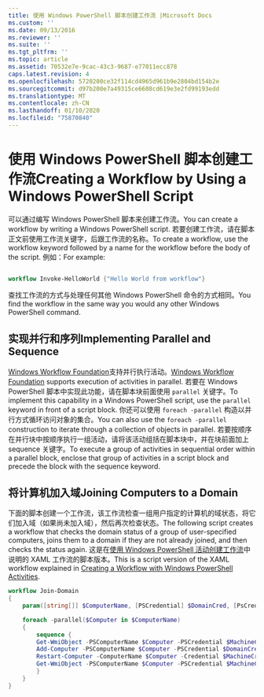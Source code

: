 ```yaml
---
title: 使用 Windows PowerShell 脚本创建工作流 |Microsoft Docs
ms.custom: ''
ms.date: 09/13/2016
ms.reviewer: ''
ms.suite: ''
ms.tgt_pltfrm: ''
ms.topic: article
ms.assetid: 70532e7e-9cac-43c3-9687-e77011ecc878
caps.latest.revision: 4
ms.openlocfilehash: 5720200ce32f114cd4965d961b9e2804bd154b2e
ms.sourcegitcommit: d97b200e7a49315ce6608cd619e3e2fd99193edd
ms.translationtype: MT
ms.contentlocale: zh-CN
ms.lasthandoff: 01/10/2020
ms.locfileid: "75870840"
---
```

# <a name="creating-a-workflow-by-using-a-windows-powershell-script"></a><span data-ttu-id="395ab-102">使用 Windows PowerShell 脚本创建工作流</span><span class="sxs-lookup"><span data-stu-id="395ab-102">Creating a Workflow by Using a Windows PowerShell Script</span></span>

<span data-ttu-id="395ab-103">可以通过编写 Windows PowerShell 脚本来创建工作流。</span><span class="sxs-lookup"><span data-stu-id="395ab-103">You can create a workflow by writing a Windows PowerShell script.</span></span> <span data-ttu-id="395ab-104">若要创建工作流，请在脚本正文前使用工作流关键字，后跟工作流的名称。</span><span class="sxs-lookup"><span data-stu-id="395ab-104">To create a workflow, use the workflow keyword followed by a name for the workflow before the body of the script.</span></span> <span data-ttu-id="395ab-105">例如：</span><span class="sxs-lookup"><span data-stu-id="395ab-105">For example:</span></span>

```powershell

workflow Invoke-HelloWorld {"Hello World from workflow"}
```

<span data-ttu-id="395ab-106">查找工作流的方式与处理任何其他 Windows PowerShell 命令的方式相同。</span><span class="sxs-lookup"><span data-stu-id="395ab-106">You find the workflow in the same way you would any other Windows PowerShell command.</span></span>

## <a name="implementing-parallel-and-sequence"></a><span data-ttu-id="395ab-107">实现并行和序列</span><span class="sxs-lookup"><span data-stu-id="395ab-107">Implementing Parallel and Sequence</span></span>

<span data-ttu-id="395ab-108">[Windows Workflow Foundation](/previous-versions/dotnet/netframework-3.5/ms735967(v=vs.90))支持并行执行活动。</span><span class="sxs-lookup"><span data-stu-id="395ab-108">[Windows Workflow Foundation](/previous-versions/dotnet/netframework-3.5/ms735967(v=vs.90)) supports execution of activities in parallel.</span></span> <span data-ttu-id="395ab-109">若要在 Windows PowerShell 脚本中实现此功能，请在脚本块前面使用 `parallel` 关键字。</span><span class="sxs-lookup"><span data-stu-id="395ab-109">To implement this capability in a Windows PowerShell script, use the `parallel` keyword in front of a script block.</span></span> <span data-ttu-id="395ab-110">你还可以使用 `foreach -parallel` 构造以并行方式循环访问对象的集合。</span><span class="sxs-lookup"><span data-stu-id="395ab-110">You can also use the `foreach -parallel` construction to iterate through a collection of objects in parallel.</span></span> <span data-ttu-id="395ab-111">若要按顺序在并行块中按顺序执行一组活动，请将该活动组括在脚本块中，并在块前面加上 sequence 关键字。</span><span class="sxs-lookup"><span data-stu-id="395ab-111">To execute a group of activities in sequential order within a parallel block, enclose that group of activities in a script block and precede the block with the sequence keyword.</span></span>

## <a name="joining-computers-to-a-domain"></a><span data-ttu-id="395ab-112">将计算机加入域</span><span class="sxs-lookup"><span data-stu-id="395ab-112">Joining Computers to a Domain</span></span>

<span data-ttu-id="395ab-113">下面的脚本创建一个工作流，该工作流检查一组用户指定的计算机的域状态，将它们加入域（如果尚未加入域），然后再次检查状态。</span><span class="sxs-lookup"><span data-stu-id="395ab-113">The following script creates a workflow that checks the domain status of a group of user-specified computers, joins them to a domain if they are not already joined, and then checks the status again.</span></span>
<span data-ttu-id="395ab-114">这是在[使用 Windows PowerShell 活动创建工作流](./creating-a-workflow-with-windows-powershell-activities.md)中说明的 XAML 工作流的脚本版本。</span><span class="sxs-lookup"><span data-stu-id="395ab-114">This is a script version of the XAML workflow explained in [Creating a Workflow with Windows PowerShell Activities](./creating-a-workflow-with-windows-powershell-activities.md).</span></span>

```powershell
workflow Join-Domain
{
    param([string[]] $ComputerName, [PSCredential] $DomainCred, [PsCredential] $MachineCred)

    foreach -parallel($Computer in $ComputerName)
    {
        sequence {
        Get-WmiObject -PSComputerName $Computer -PSCredential $MachineCred
        Add-Computer -PSComputerName $Computer -PSCredential $DomainCred
        Restart-Computer -ComputerName $Computer -Credential $MachineCred -For PowerShell -Force -Wait -PSComputerName ""
        Get-WmiObject -PSComputerName $Computer -PSCredential $MachineCred
        }
    }
}
```